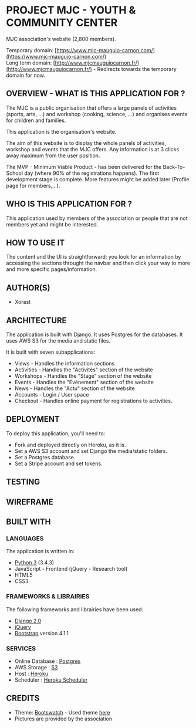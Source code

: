 # PROJECT MJC - YOUTH & COMMUNITY CENTER

MJC association's website (2,800 members).

Temporary domain: [https://www.mjc-mauguio-carnon.com/](https://www.mjc-mauguio-carnon.com/)  
Long term domain: [http://www.mjcmauguiocarnon.fr/](http://www.mjcmauguiocarnon.fr/) - Redirects towards the temporary domain for now.

## OVERVIEW - WHAT IS THIS APPLICATION FOR ?

The MJC is a public organisation that offers a large panels of activities (sports, arts, ...) and workshop (cooking, science, ...) and organises events for children and families.

This application is the organisation's website.

The aim of this website is to display the whole panels of activities, workshop and events that the MJC offers.
Any information is at 3 clicks away maximum from the user position.

The MVP - Minimum Viable Product - has been delivered for the Back-To-School day (where 90% of the registrations happens).
The first development stage is complete. More features might be added later (Profile page for members,...).

## WHO IS THIS APPLICATION FOR ?

This application used by members of the association or people that are not members yet and might be interested.

## HOW TO USE IT

The content and the UI is straightforward: you look for an information by accessing the sections throught the navbar and then click your way to more and more specific pages/information. 

## AUTHOR(S)
* Xorast

## ARCHITECTURE

The application is built with Django.
It uses Postgres for the databases.
It uses AWS S3 for the media and static files.

It is built with seven subapplications:

* Views - Handles the information sections
* Activities - Handles the "Activités" section of the website
* Workshops - Handles the "Stage" section of the website
* Events - Handles the "Evénement" section of the website
* News - Handles the "Actu" section of the website
* Accounts - Login / User space
* Checkout - Handles online payment for registrations to activities.

## DEPLOYMENT

To deploy this application, you'll need to:

* Fork and deployed directly on Heroku, as it is.
* Set a AWS S3 account and set Django the media/static folders.
* Set a Postgres database.
* Set a Stripe account and set tokens.

## TESTING
## WIREFRAME

## BUILT WITH
### LANGUAGES
The application is written in:
* [Python 3](https://www.python.org/) (3.4.3) 
* JavaScript - Frontend  (jQuery - Research tool)
* HTML5 
* CSS3

### FRAMEWORKS & LIBRAIRIES
The following frameworks and librairies have been used:
* [Django 2.0](https://www.djangoproject.com/)
* [jQuery](https://jquery.com/)
* [Bootstrap](https://getbootstrap.com/) version 4.1.1


### SERVICES
* Online Database : [Postgres](https://www.heroku.com/postgres)
* AWS Storage : [S3](https://aws.amazon.com/s3/)
* Host : [Heroku](https://heroku.com)
* Scheduler : [Heroku Scheduler](https://devcenter.heroku.com/articles/scheduler)

## CREDITS
* Theme: [Bootswatch](https://bootswatch.com/) - Used theme [here](https://bootswatch.com/cerulean/)
* Pictures are provided by the association